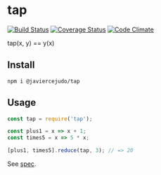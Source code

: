 # tap

[![Build Status](https://travis-ci.org/javiercejudo/tap.svg)](https://travis-ci.org/javiercejudo/tap)
[![Coverage Status](https://coveralls.io/repos/javiercejudo/tap/badge.svg?branch=master)](https://coveralls.io/r/javiercejudo/tap?branch=master)
[![Code Climate](https://codeclimate.com/github/javiercejudo/tap/badges/gpa.svg)](https://codeclimate.com/github/javiercejudo/tap)

tap(x, y) == y(x)

## Install

    npm i @javiercejudo/tap

## Usage

```js
const tap = require('tap');

const plus1 = x => x + 1;
const times5 = x => 5 * x;

[plus1, times5].reduce(tap, 3); // => 20
```

See [spec](test/spec.js).

